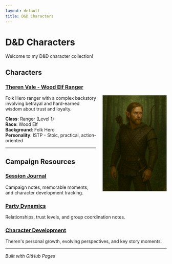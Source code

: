 ```yaml
---
layout: default
title: D&D Characters
---
```


# D&D Characters

Welcome to my D&D character collection!

## Characters

### [Theren Vale - Wood Elf Ranger](ranger-character.md)

<img src="ranger-folk-hero-wood-elf.png" alt="Theren Vale Avatar" width="200" style="float: right; margin-left: 20px;">

Folk Hero ranger with a complex backstory involving betrayal and hard-earned wisdom about trust and loyalty.

**Class**: Ranger (Level 1)  
**Race**: Wood Elf  
**Background**: Folk Hero  
**Personality**: ISTP - Stoic, practical, action-oriented

---

## Campaign Resources

### [Session Journal](sessions/)
Campaign notes, memorable moments, and character development tracking.

### [Party Dynamics](party-dynamics.md)
Relationships, trust levels, and group coordination notes.

### [Character Development](character-development.md)
Theren's personal growth, evolving perspectives, and key story moments.

---

*Built with GitHub Pages*
